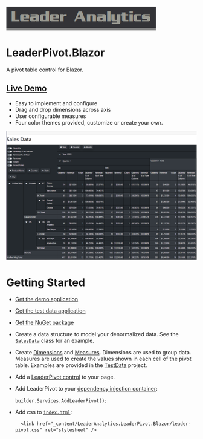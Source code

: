 ![Leader Analytics](./logo.png)

# LeaderPivot.Blazor

A pivot table control for Blazor.

## [Live Demo](https://leaderanalytics.com/blazor/leaderpivotdemo)

* Easy to implement and configure
* Drag and drop dimensions across axis
* User configurable measures
* Four color themes provided, customize or create your own.

![Leader Analytics pivot table control](./screencap.png) 

# Getting Started

* [Get the demo application](https://github.com/leaderanalytics/LeaderPivot.BlazorDemo)

* [Get the test data application](https://github.com/leaderanalytics/LeaderPivot.TestData)

* [Get the NuGet package](https://www.nuget.org/packages/LeaderAnalytics.LeaderPivot.Blazor/)

* Create a data structure to model your denormalized data.  See the [`SalesData`](https://github.com/leaderanalytics/LeaderPivot.TestData/blob/main/LeaderPivot.TestData/SalesData.cs) class for an example.

* Create [Dimensions](https://github.com/leaderanalytics/LeaderPivot/blob/main/LeaderPivot/Dimension.cs) and [Measures](https://github.com/leaderanalytics/LeaderPivot/blob/main/LeaderPivot/Measure.cs).    Dimensions are used to group data.  Measures are used to create the values shown in each cell of the pivot table.  Examples are provided in the [TestData](https://github.com/leaderanalytics/LeaderPivot.TestData/blob/main/LeaderPivot.TestData/SalesData.cs) project.

* Add a [LeaderPivot control](https://github.com/leaderanalytics/LeaderPivot.BlazorDemo/blob/main/LeaderPivot.BlazorDemo/Pages/LeaderPivotDemo.razor) to your page.  

* Add LeaderPivot to your [dependency injection container](https://github.com/leaderanalytics/LeaderPivot.BlazorDemo/blob/main/LeaderPivot.BlazorDemo/Program.cs):

    `builder.Services.AddLeaderPivot();`

* Add css to [`index.html`](https://github.com/leaderanalytics/LeaderPivot.BlazorDemo/blob/main/LeaderPivot.BlazorDemo/wwwroot/index.html):

    
       
        <link href="_content/LeaderAnalytics.LeaderPivot.Blazor/leader-pivot.css" rel="stylesheet" />
      
    
